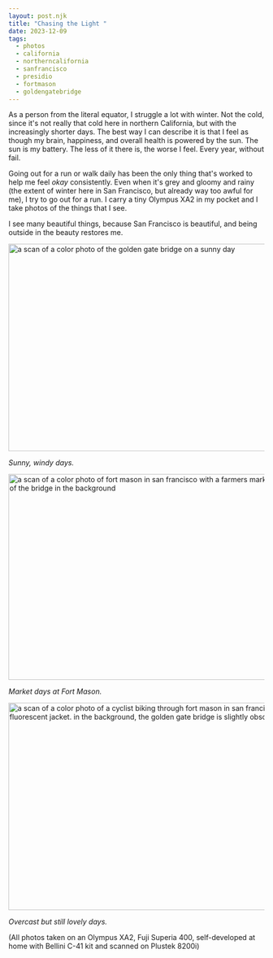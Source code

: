 ```yaml
---
layout: post.njk
title: "Chasing the Light "
date: 2023-12-09
tags: 
  - photos
  - california
  - northerncalifornia
  - sanfrancisco
  - presidio
  - fortmason
  - goldengatebridge
---
```

As a person from the literal equator, I struggle a lot with winter. Not the cold, since it's not really that cold here in northern California, but with the increasingly shorter days. The best way I can describe it is that I feel as though my brain, happiness, and overall health is powered by the sun. The sun is my battery. The less of it there is, the worse I feel. Every year, without fail.

Going out for a run or walk daily has been the only thing that's worked to help me feel *okay* consistently. Even when it's grey and gloomy and rainy (the extent of winter here in San Francisco, but already way too awful for me), I try to go out for a run. I carry a tiny Olympus XA2 in my pocket and I take photos of the things that I see.

I see many beautiful things, because San Francisco is beautiful, and being outside in the beauty restores me.

<img src="/img/20231207-olympusxa2-fuji400-bellini-runningmissiontl-0012-edit-positive.jpg" width="600" height="408" alt="a scan of a color photo of the golden gate bridge on a sunny day">

*Sunny, windy days.*

<img src="/img/20231207-olympusxa2-fuji400-bellini-runningmissiontl-0006-positive.jpg" width="600" height="405" alt="a scan of a color photo of fort mason in san francisco with a farmers market and a view of the bridge in the background">

*Market days at Fort Mason.*

<img src="/img/20231207-olympusxa2-fuji400-bellini-runningmissiontl-0011-positive.jpg" width="600" height="408" alt="a scan of a color photo of a cyclist biking through fort mason in san francisco with a fluorescent jacket. in the background, the golden gate bridge is slightly obscured">

*Overcast but still lovely days.*

(All photos taken on an Olympus XA2, Fuji Superia 400, self-developed at home with Bellini C-41 kit and scanned on Plustek 8200i)
